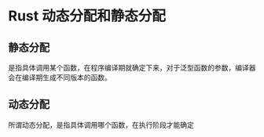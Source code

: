 # Rust 动态分配和静态分配

## 静态分配
是指具体调用某个函数，在程序编译期就确定下来，对于泛型函数的参数，编译器会在编译期生成不同版本的函数。

## 动态分配
所谓动态分配，是指具体调用哪个函数，在执行阶段才能确定